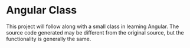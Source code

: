 # Angular Class
This project will follow along with a small class in learning Angular. The source code generated may be different from
the original source, but the functionality is generally the same.